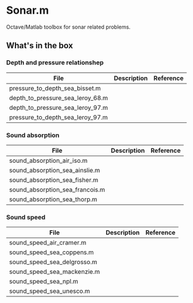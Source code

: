 # Sonar.m

Octave/Matlab toolbox for sonar related problems.

## What's in the box

### Depth and pressure relationshep
File | Description | Reference
--- | --- | ---
pressure_to_depth_sea_bisset.m | |
depth_to_pressure_sea_leroy_68.m | |
depth_to_pressure_sea_leroy_97.m | |
pressure_to_depth_sea_leroy_97.m | |

### Sound absorption
File | Description | Reference
--- | --- | ---
sound_absorption_air_iso.m | |
sound_absorption_sea_ainslie.m | |
sound_absorption_sea_fisher.m | |
sound_absorption_sea_francois.m | |
sound_absorption_sea_thorp.m | |

### Sound speed
File | Description | Reference
--- | --- | ---
sound_speed_air_cramer.m | |
sound_speed_sea_coppens.m | |
sound_speed_sea_delgrosso.m | |
sound_speed_sea_mackenzie.m | |
sound_speed_sea_npl.m | |
sound_speed_sea_unesco.m | |
